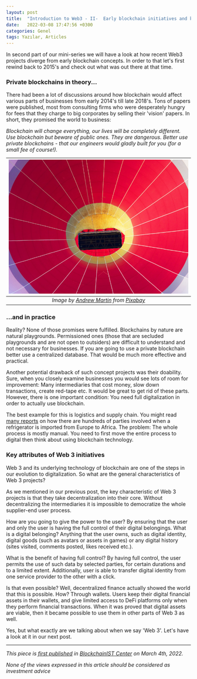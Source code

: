 ```yaml
---
layout: post
title:  "Introduction to Web3 - II-  Early blockchain initiatives and key attributes of Web3"
date:   2022-03-08 17:47:56 +0300
categories: Genel
tags: Yazılar, Articles
---
```



In second part of our mini-series we will have a look at how recent Web3 projects diverge from early blockchain concepts. In order to that let's first rewind back to 2015's and check out what was out there at that time. 

### Private blockchains in theory... 

There had been a lot of discussions around how blockchain would affect various parts of businesses from early 2014's till late 2018's. Tons of papers were published, most from consulting firms who were desperately hungry for fees that they charge to big corporates by selling their 'vision' papers. In short, they promised the world to business: 


*Blockchain will change everything, our lives will be completely different. Use blockchain but beware of public ones. They are dangerous. Better use private blockchains - that our engineers would gladly built for you (for a small fee of course!).*

| ![aloft](/assets/balloon-2644416_800.jpg)|
|:--:| 
| *Image by [Andrew Martin](https://pixabay.com/users/aitoff-388338/) from [Pixabay](https://pixabay.com/)*|


### ...and in practice
Reality? None of those promises were fulfilled. Blockchains by nature are natural playgrounds. Permissioned ones (those that are secluded playgrounds and are not open to outsiders) are difficult to understand and not necessary for businesses. If you are going to use a private blockchain better use a centralized database. That would be much more effective and practical.

Another potential drawback of such concept projects was their doability. Sure, when you closely examine businesses you would see lots of room for improvement:  Many intermediaries that cost money, slow down transactions, create red-tape etc. It would be great to get rid of these parts. However, there is one important condition: You need full digitalization in order to actually use blockchain. 

The best example for this is logistics and supply chain. You might read [many reports](https://www.reuters.com/article/us-usa-blockchain-ibm-idUSKBN16D26Q) on how there are hundreds of parties involved when a refrigerator is imported from Europe to Africa. The problem: The whole process is mostly manual. You need to first move the entire process to digital then think about using blockchain technology. 

### Key attributes of Web 3 initiatives 

Web 3 and its underlying technology of blockchain are one of the steps in our evolution to digitalization. So what are the general characteristics of Web 3 projects?

As we mentioned in our previous post, the key characteristic of Web 3 projects is that they take decentralization into their core. Without decentralizing the intermediaries it is impossible to democratize the whole supplier-end user process. 

How are you going to give the power to the user? By ensuring that the user and only the user is having the full control of their digital belongings. What is a digital belonging? Anything that the user owns, such as digital identity, digital goods (such as avatars or assets in games) or any digital history (sites visited, comments posted, likes received etc.). 

What is the benefit of having full control? By having full control, the user permits the use of such data by selected parties, for certain durations and to a limited extent. Additionally, user is able to transfer digital identity from one service provider to the other with a click. 

Is that even possible? Well, decentralized finance actually showed the world that this is possible. How? Through wallets. Users keep their digital financial assets in their wallets, and give limited access to DeFi platforms only when they perform financial transactions. When it was proved that digital assets are viable, then it became possible to use them in other parts of Web 3 as well.

Yes, but what exactly are we talking about when we say 'Web 3'. Let's have a look at it in our next post. 


---
*This piece is [first published](https://medium.com/bcistcenter/introduction-to-web3-ii-early-blockchain-initiatives-and-emergence-of-web3-3c4fe215f3dd) in [BlockchainIST Center](https://medium.com/blockchainist-center) on March 4th, 2022.*

*None of the views expressed in this article should be considered as investment advice*
